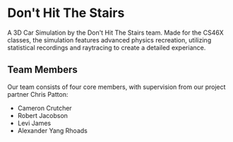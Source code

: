# Don't Hit The Stairs
A 3D Car Simulation by the Don't Hit The Stairs team.
Made for the CS46X classes, the simulation features advanced physics recreation, utilizing statistical recordings and raytracing to create a detailed experiance.

## Team Members
Our team consists of four core members, with supervision from our project partner Chris Patton:
- Cameron Crutcher
- Robert Jacobson
- Levi James 
- Alexander Yang Rhoads

